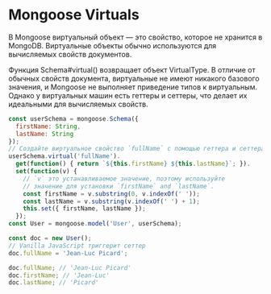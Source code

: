 # Mongoose Virtuals

В Mongoose виртуальный объект — это свойство, которое не хранится в MongoDB. Виртуальные объекты обычно используются для вычисляемых свойств документов.

Функция Schema#virtual() возвращает объект VirtualType. В отличие от обычных свойств документа, виртуальные не имеют никакого базового значения, и Mongoose не выполняет приведение типов к виртуальным. Однако у виртуальных машин есть геттеры и сеттеры, что делает их идеальными для вычисляемых свойств.

```javascript
const userSchema = mongoose.Schema({
  firstName: String,
  lastName: String
});
// Создайте виртуальное свойство `fullName` с помощью геттера и сеттера.
userSchema.virtual('fullName').
  get(function() { return `${this.firstName} ${this.lastName}`; }).
  set(function(v) {
    // `v` это устанавливаемое значение, поэтому используйте
    // значение для установки `firstName` and `lastName`.
    const firstName = v.substring(0, v.indexOf(' '));
    const lastName = v.substring(v.indexOf(' ') + 1);
    this.set({ firstName, lastName });
  });
const User = mongoose.model('User', userSchema);

const doc = new User();
// Vanilla JavaScript триггерит сеттер
doc.fullName = 'Jean-Luc Picard';

doc.fullName; // 'Jean-Luc Picard'
doc.firstName; // 'Jean-Luc'
doc.lastName; // 'Picard'
```